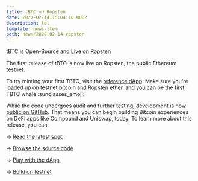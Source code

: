 ```yaml
---
title: tBTC on Ropsten
date: 2020-02-14T15:04:10.000Z
description: lol
template: news-item
path: news/2020-02-14-ropsten
---
```

tBTC is Open-Source and Live on Ropsten

The first release of tBTC is now live on Ropsten, the public Ethereum testnet.

To try minting your first TBTC, visit the
[reference dApp](http://dapp.test.tbtc.network). Make sure you're loaded up on
testnet bitcoin and Ropsten ether, and you can be the first TBTC whale
:sunglasses_emoji:

While the code undergoes audit and further testing, development is now
[public on GitHub](https://github.com/keep-network/tbtc).  That means you can
begin building Bitcoin experiences on DeFi apps like Compound and Uniswap,
today. To learn more about this release, you can:

-> [Read the latest spec](http://docs.keep.network/tbtc/index.pdf)

-> [Browse the source code](https://github.com/keep-network/tbtc/tree/master/implementation)

-> [Play with the dApp](http://dapp.test.tbtc.network/)

-> [Build on testnet](https://www.npmjs.com/package/@keep-network/tbtc.js)
